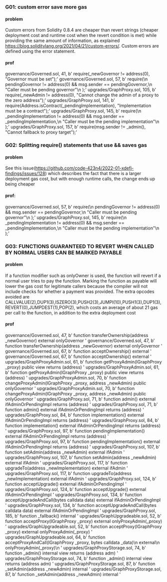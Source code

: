 ### G01: custom error save more gas
#### problem
Custom errors from Solidity 0.8.4 are cheaper than revert strings (cheaper deployment cost and runtime cost when the revert condition is met) while providing the same amount of information, as explained https://blog.soliditylang.org/2021/04/21/custom-errors/. 
Custom errors are defined using the error statement.
#### prof
governance/Governed.sol, 41, b'        require(_newGovernor != address(0), "Governor must be set");'
governance/Governed.sol, 57, b'        require(\n            pendingGovernor != address(0) && msg.sender == pendingGovernor,\n            "Caller must be pending governor"\n        );'
upgrades/GraphProxy.sol, 105, b'        require(_newAdmin != address(0), "Cannot change the admin of a proxy to the zero address");'
upgrades/GraphProxy.sol, 141, b'        require(Address.isContract(_pendingImplementation), "Implementation must be a contract");'
upgrades/GraphProxy.sol, 145, b'        require(\n            _pendingImplementation != address(0) && msg.sender == _pendingImplementation,\n            "Caller must be the pending implementation"\n        );'
upgrades/GraphProxy.sol, 157, b'        require(msg.sender != _admin(), "Cannot fallback to proxy target");'

### G02: Splitting require() statements that use && saves gas
#### problem
See this issue(https://github.com/code-423n4/2022-01-xdefi-findings/issues/128) which describes the fact that there is a larger deployment gas cost, but with enough runtime calls, the change ends up being cheaper
#### prof:
governance/Governed.sol, 57, b'        require(\n            pendingGovernor != address(0) && msg.sender == pendingGovernor,\n            "Caller must be pending governor"\n        );'
upgrades/GraphProxy.sol, 145, b'        require(\n            _pendingImplementation != address(0) && msg.sender == _pendingImplementation,\n            "Caller must be the pending implementation"\n        );'

### G03: FUNCTIONS GUARANTEED TO REVERT WHEN CALLED BY NORMAL USERS CAN BE MARKED PAYABLE
#### problem
If a function modifier such as onlyOwner is used, the function will revert if a normal user tries to pay the function. Marking the function as payable will lower the gas cost for legitimate callers because the compiler will not include checks for whether a payment was provided. The extra opcodes avoided are CALLVALUE(2),DUP1(3),ISZERO(3),PUSH2(3),JUMPI(10),PUSH1(3),DUP1(3),REVERT(0),JUMPDEST(1),POP(2), which costs an average of about 21 gas per call to the function, in addition to the extra deployment cost
#### prof
governance/Governed.sol, 47, b'    function transferOwnership(address _newGovernor) external onlyGovernor '
governance/Governed.sol, 47, b'    function transferOwnership(address _newGovernor) external onlyGovernor '
governance/Governed.sol, 67, b'    function acceptOwnership() external '
governance/Governed.sol, 67, b'    function acceptOwnership() external '
upgrades/GraphProxyAdmin.sol, 61, b'    function getProxyAdmin(IGraphProxy _proxy) public view returns (address) '
upgrades/GraphProxyAdmin.sol, 61, b'    function getProxyAdmin(IGraphProxy _proxy) public view returns (address) '
upgrades/GraphProxyAdmin.sol, 70, b'    function changeProxyAdmin(IGraphProxy _proxy, address _newAdmin) public onlyGovernor '
upgrades/GraphProxyAdmin.sol, 70, b'    function changeProxyAdmin(IGraphProxy _proxy, address _newAdmin) public onlyGovernor '
upgrades/GraphProxy.sol, 71, b'    function admin() external ifAdminOrPendingImpl returns (address) '
upgrades/GraphProxy.sol, 71, b'    function admin() external ifAdminOrPendingImpl returns (address) '
upgrades/GraphProxy.sol, 84, b'    function implementation() external ifAdminOrPendingImpl returns (address) '
upgrades/GraphProxy.sol, 84, b'    function implementation() external ifAdminOrPendingImpl returns (address) '
upgrades/GraphProxy.sol, 97, b'    function pendingImplementation() external ifAdminOrPendingImpl returns (address) '
upgrades/GraphProxy.sol, 97, b'    function pendingImplementation() external ifAdminOrPendingImpl returns (address) '
upgrades/GraphProxy.sol, 107, b'    function setAdmin(address _newAdmin) external ifAdmin '
upgrades/GraphProxy.sol, 107, b'    function setAdmin(address _newAdmin) external ifAdmin '
upgrades/GraphProxy.sol, 117, b'    function upgradeTo(address _newImplementation) external ifAdmin '
upgrades/GraphProxy.sol, 117, b'    function upgradeTo(address _newImplementation) external ifAdmin '
upgrades/GraphProxy.sol, 124, b'    function acceptUpgrade() external ifAdminOrPendingImpl '
upgrades/GraphProxy.sol, 124, b'    function acceptUpgrade() external ifAdminOrPendingImpl '
upgrades/GraphProxy.sol, 134, b'    function acceptUpgradeAndCall(bytes calldata data) external ifAdminOrPendingImpl '
upgrades/GraphProxy.sol, 134, b'    function acceptUpgradeAndCall(bytes calldata data) external ifAdminOrPendingImpl '
upgrades/GraphProxy.sol, 185, b'    function _fallback() internal '
upgrades/GraphUpgradeable.sol, 52, b'    function acceptProxy(IGraphProxy _proxy) external onlyProxyAdmin(_proxy) '
upgrades/GraphUpgradeable.sol, 52, b'    function acceptProxy(IGraphProxy _proxy) external onlyProxyAdmin(_proxy) '
upgrades/GraphUpgradeable.sol, 64, b'    function acceptProxyAndCall(IGraphProxy _proxy, bytes calldata _data)\n        external\n        onlyProxyAdmin(_proxy)\n    '
upgrades/GraphProxyStorage.sol, 74, b'    function _admin() internal view returns (address adm) '
upgrades/GraphProxyStorage.sol, 74, b'    function _admin() internal view returns (address adm) '
upgrades/GraphProxyStorage.sol, 87, b'    function _setAdmin(address _newAdmin) internal '
upgrades/GraphProxyStorage.sol, 87, b'    function _setAdmin(address _newAdmin) internal '
